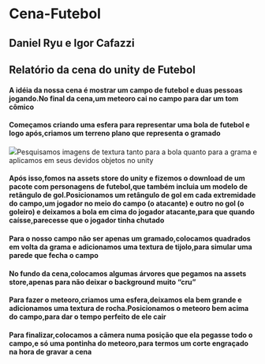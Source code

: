 # Cena-Futebol
<h2>Daniel Ryu e Igor Cafazzi</h2>
<h2>Relatório da cena do unity de Futebol</h2>

<h4>A idéia da nossa cena é mostrar um campo de futebol e duas pessoas jogando.No final da cena,um meteoro cai no campo para dar um tom cômico</h4>
<h4>Começamos criando uma esfera para representar uma bola de futebol e logo após,criamos um terreno plano que representa o gramado</h4>
<img src="https://github.com/Walter-Apple/Cena-Futebol/assets/162507362/4e3c2aa8-58e6-4700-9210-4841b0a49981.png"


<h4>Pesquisamos imagens de textura tanto para a bola quanto para a grama e aplicamos em seus devidos objetos no unity</h4>
<h4>Após isso,fomos na assets store do unity e fizemos o download de um pacote com personagens de futebol,que também incluia um modelo de 
retângulo de gol.Posicionamos um retângulo de gol em cada extremidade do campo,um jogador no meio do campo (o atacante) e outro no gol (o goleiro) e deixamos a bola em cima do jogador atacante,para que quando caísse,parecesse que o jogador tinha chutado</h4>
<h4>Para o nosso campo não ser apenas um gramado,colocamos quadrados em volta da grama e adicionamos uma textura de tijolo,para simular uma parede que fecha o campo</h4>
<h4>No fundo da cena,colocamos algumas árvores que pegamos na assets store,apenas para não deixar o background muito “cru” </h4>
<h4>Para fazer o meteoro,criamos uma esfera,deixamos ela bem grande e adicionamos uma textura de rocha.Posicionamos o meteoro bem acima do campo,para dar o tempo perfeito de ele cair</h4>
<h4>Para finalizar,colocamos a câmera numa posição que ela pegasse todo o campo,e só uma pontinha do meteoro,para termos um corte engraçado na hora de gravar a cena</h4>
